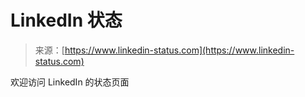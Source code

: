<!--yml

category: 未分类

date: 2024-05-27 14:39:16

-->

# LinkedIn 状态

> 来源：[https://www.linkedin-status.com](https://www.linkedin-status.com)

欢迎访问 LinkedIn 的状态页面
